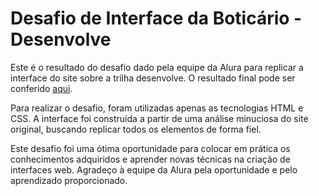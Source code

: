 # Desafio de Interface da Boticário - Desenvolve

<p>Este é o resultado do desafio dado pela equipe da Alura para replicar a interface do site sobre a trilha desenvolve. O resultado final pode ser conferido <a href="https://interface-alura.vercel.app/" target="_blank">aqui</a>.</p>

<p>Para realizar o desafio, foram utilizadas apenas as tecnologias HTML e CSS. A interface foi construída a partir de uma análise minuciosa do site original, buscando replicar todos os elementos de forma fiel.</p>

<p>Este desafio foi uma ótima oportunidade para colocar em prática os conhecimentos adquiridos e aprender novas técnicas na criação de interfaces web. Agradeço à equipe da Alura pela oportunidade e pelo aprendizado proporcionado.</p>

